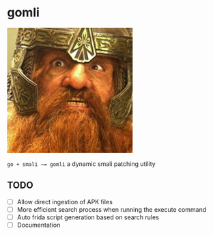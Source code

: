 # gomli

![gomli](assets/gomli.png)

`go + smali ~= gomli` a dynamic smali patching utility

## TODO

- [ ] Allow direct ingestion of APK files
- [ ] More efficient search process when running the execute command
- [ ] Auto frida script generation based on search rules
- [ ] Documentation